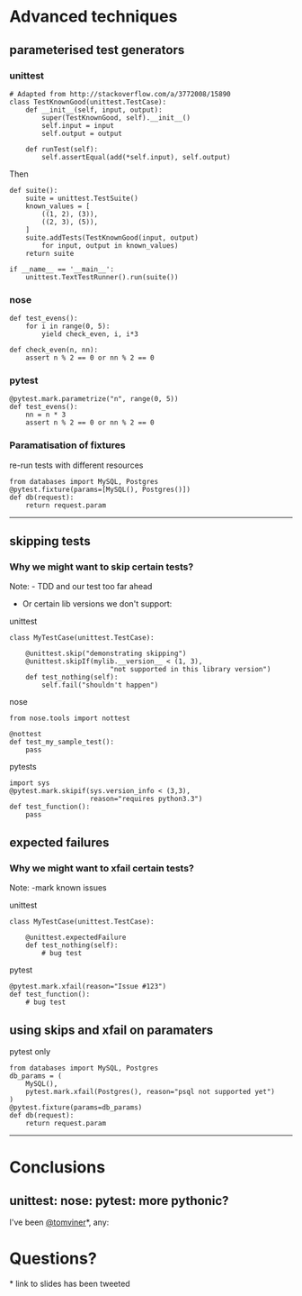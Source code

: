 Advanced techniques
===================


## parameterised test generators


### unittest

    # Adapted from http://stackoverflow.com/a/3772008/15890
    class TestKnownGood(unittest.TestCase):
        def __init__(self, input, output):
            super(TestKnownGood, self).__init__()
            self.input = input
            self.output = output

        def runTest(self):
            self.assertEqual(add(*self.input), self.output)

Then

    def suite():
        suite = unittest.TestSuite()
        known_values = [
            ((1, 2), (3)),
            ((2, 3), (5)),
        ]
        suite.addTests(TestKnownGood(input, output)
            for input, output in known_values)
        return suite

    if __name__ == '__main__':
        unittest.TextTestRunner().run(suite())


### nose

    def test_evens():
        for i in range(0, 5):
            yield check_even, i, i*3

    def check_even(n, nn):
        assert n % 2 == 0 or nn % 2 == 0


### pytest

    @pytest.mark.parametrize("n", range(0, 5))
    def test_evens():
        nn = n * 3
        assert n % 2 == 0 or nn % 2 == 0


### Paramatisation of fixtures

re-run tests with different resources

    from databases import MySQL, Postgres
    @pytest.fixture(params=[MySQL(), Postgres()])
    def db(request):
        return request.param

---

## skipping tests

### Why we might want to skip certain tests?

Note: - TDD and our test too far ahead
- Or certain lib versions we don't support:


unittest

    class MyTestCase(unittest.TestCase):

        @unittest.skip("demonstrating skipping")
        @unittest.skipIf(mylib.__version__ < (1, 3),
                             "not supported in this library version")
        def test_nothing(self):
            self.fail("shouldn't happen")

nose

    from nose.tools import nottest

    @nottest
    def test_my_sample_test():
        pass

pytests

    import sys
    @pytest.mark.skipif(sys.version_info < (3,3),
                        reason="requires python3.3")
    def test_function():
        pass


## expected failures

### Why we might want to xfail certain tests?

Note: -mark known issues


unittest

    class MyTestCase(unittest.TestCase):

        @unittest.expectedFailure
        def test_nothing(self):
            # bug test

pytest

    @pytest.mark.xfail(reason="Issue #123")
    def test_function():
        # bug test


## using skips and xfail on paramaters

pytest only

    from databases import MySQL, Postgres
    db_params = (
        MySQL(),
        pytest.mark.xfail(Postgres(), reason="psql not supported yet")
    )
    @pytest.fixture(params=db_params)
    def db(request):
        return request.param

---

# Conclusions

unittest:
nose:
pytest: more pythonic?
---

I've been [@tomviner](twitter.com/tomviner)*, any:
# Questions?

\* link to slides has been tweeted